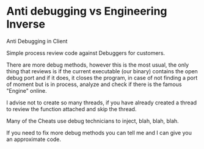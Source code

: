 # Anti debugging vs Engineering Inverse
Anti Debugging in Client


Simple process review code against Debuggers for customers.

There are more debug methods, however this is the most usual, the only thing that reviews is if the current executable (our binary) contains the open debug port and if it does, it closes the program, in case of not finding a port of moment but is in process, analyze and check if there is the famous "Engine" online.

I advise not to create so many threads, if you have already created a thread to review the function attached and skip the thread.

Many of the Cheats use debug technicians to inject, blah, blah, blah.

If you need to fix more debug methods you can tell me and I can give you an approximate code.
